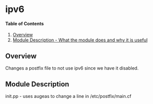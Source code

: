 # ipv6

#### Table of Contents

1. [Overview](#overview)
2. [Module Description - What the module does and why it is useful](#module-description)

## Overview

Changes a postfix file to not use ipv6 since we have it disabled.

## Module Description

init.pp - uses augeas to change a line in /etc/postfix/main.cf
